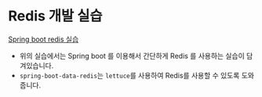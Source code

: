 # Redis 개발 실습
[Spring boot redis 실습](./spring-redis-starter/)

- 위의 실습에서는 Spring boot 를 이용해서 간단하게 Redis 를 사용하는 실습이 담겨있습니다.
- `spring-boot-data-redis`는 `lettuce`를 사용하여 Redis를 사용할 수 있도록 도와줍니다.